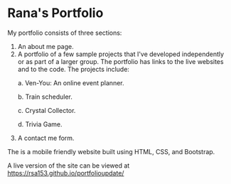 # Rana's Portfolio

My portfolio consists of three sections: 
<ol>
    <li>An about me page.</li>
    <li>A portfolio of a few sample projects that I've developed independently or as part of a larger group. The portfolio has links to the live websites and to the code. The projects include:</li>
        <p>a. Ven-You: An online event planner.</p>
        <p>b. Train scheduler.</p>
        <p>c. Crystal Collector.</p>
        <p>d. Trivia Game.</p>
    <li>A contact me form.</li>
</ol>

The is a mobile friendly website built using HTML, CSS, and Bootstrap.

A live version of the site can be viewed at https://rsa153.github.io/portfolioupdate/ 
